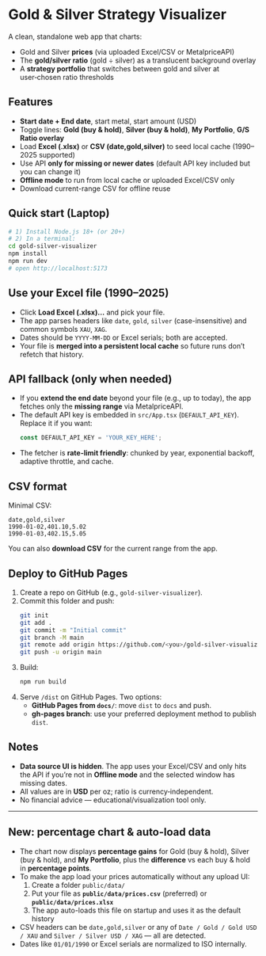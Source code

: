
# Gold & Silver Strategy Visualizer

A clean, standalone web app that charts:
- Gold and Silver **prices** (via uploaded Excel/CSV or MetalpriceAPI)
- The **gold/silver ratio** (gold ÷ silver) as a translucent background overlay
- A **strategy portfolio** that switches between gold and silver at user‑chosen ratio thresholds

## Features
- **Start date + End date**, start metal, start amount (USD)
- Toggle lines: **Gold (buy & hold)**, **Silver (buy & hold)**, **My Portfolio**, **G/S Ratio overlay**
- Load **Excel (.xlsx)** or **CSV (date,gold,silver)** to seed local cache (1990–2025 supported)
- Use API **only for missing or newer dates** (default API key included but you can change it)
- **Offline mode** to run from local cache or uploaded Excel/CSV only
- Download current-range CSV for offline reuse

## Quick start (Laptop)
```bash
# 1) Install Node.js 18+ (or 20+)
# 2) In a terminal:
cd gold-silver-visualizer
npm install
npm run dev
# open http://localhost:5173
```

## Use your Excel file (1990–2025)
- Click **Load Excel (.xlsx)…** and pick your file.
- The app parses headers like `date`, `gold`, `silver` (case-insensitive) and common symbols `XAU`, `XAG`.
- Dates should be `YYYY-MM-DD` or Excel serials; both are accepted.
- Your file is **merged into a persistent local cache** so future runs don’t refetch that history.

## API fallback (only when needed)
- If you **extend the end date** beyond your file (e.g., up to today), the app fetches only the **missing range** via MetalpriceAPI.
- The default API key is embedded in `src/App.tsx` (`DEFAULT_API_KEY`). Replace it if you want:
  ```ts
  const DEFAULT_API_KEY = 'YOUR_KEY_HERE';
  ```
- The fetcher is **rate-limit friendly**: chunked by year, exponential backoff, adaptive throttle, and cache.

## CSV format
Minimal CSV:
```csv
date,gold,silver
1990-01-02,401.10,5.02
1990-01-03,402.15,5.05
```
You can also **download CSV** for the current range from the app.

## Deploy to GitHub Pages
1. Create a repo on GitHub (e.g., `gold-silver-visualizer`).
2. Commit this folder and push:
   ```bash
   git init
   git add .
   git commit -m "Initial commit"
   git branch -M main
   git remote add origin https://github.com/<you>/gold-silver-visualizer.git
   git push -u origin main
   ```
3. Build:
   ```bash
   npm run build
   ```
4. Serve `/dist` on GitHub Pages. Two options:
   - **GitHub Pages from `docs/`**: move `dist` to `docs` and push.
   - **gh-pages branch**: use your preferred deployment method to publish `dist`.

## Notes
- **Data source UI is hidden**. The app uses your Excel/CSV and only hits the API if you’re not in **Offline mode** and the selected window has missing dates.
- All values are in **USD** per oz; ratio is currency‑independent.
- No financial advice — educational/visualization tool only.


---

## New: percentage chart & auto-load data

- The chart now displays **percentage gains** for Gold (buy & hold), Silver (buy & hold), and **My Portfolio**, plus the **difference** vs each buy & hold in **percentage points**.
- To make the app load your prices automatically without any upload UI:
  1. Create a folder `public/data/`
  2. Put your file as **`public/data/prices.csv`** (preferred) or **`public/data/prices.xlsx`**
  3. The app auto-loads this file on startup and uses it as the default history
- CSV headers can be `date,gold,silver` or any of `Date / Gold / Gold USD / XAU` and `Silver / Silver USD / XAG` — all are detected.
- Dates like `01/01/1990` or Excel serials are normalized to ISO internally.
